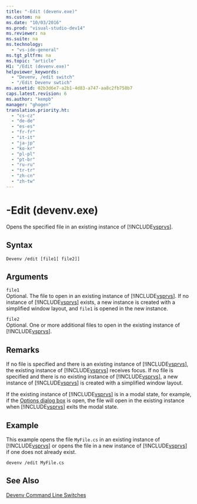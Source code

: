 ```yaml
---
title: "-Edit (devenv.exe)"
ms.custom: na
ms.date: "10/03/2016"
ms.prod: "visual-studio-dev14"
ms.reviewer: na
ms.suite: na
ms.technology: 
  - "vs-ide-general"
ms.tgt_pltfrm: na
ms.topic: "article"
H1: "/Edit (devenv.exe)"
helpviewer_keywords: 
  - "Devenv, /edit switch"
  - "/Edit Devenv swtich"
ms.assetid: 02b3d6e7-a2b1-4d83-a747-aa8c2fb758b7
caps.latest.revision: 6
ms.author: "kempb"
manager: "ghogen"
translation.priority.ht: 
  - "cs-cz"
  - "de-de"
  - "es-es"
  - "fr-fr"
  - "it-it"
  - "ja-jp"
  - "ko-kr"
  - "pl-pl"
  - "pt-br"
  - "ru-ru"
  - "tr-tr"
  - "zh-cn"
  - "zh-tw"
---
```

# -Edit (devenv.exe)
Opens the specified file in an existing instance of [!INCLUDE[vsprvs](../dv_TeamTestALM/includes/vsprvs_md.md)].  
  
## Syntax  
  
```  
Devenv /edit [file1[ file2]]  
```  
  
## Arguments  
 `file1`  
 Optional. The file to open in an existing instance of [!INCLUDE[vsprvs](../dv_TeamTestALM/includes/vsprvs_md.md)]. If no instance of [!INCLUDE[vsprvs](../dv_TeamTestALM/includes/vsprvs_md.md)] exists, a new instance is created with a simplified window layout, and `file1` is opened in the new instance.  
  
 `file2`  
 Optional. One or more additional files to open in the existing instance of [!INCLUDE[vsprvs](../dv_TeamTestALM/includes/vsprvs_md.md)].  
  
## Remarks  
 If no file is specified and there is an existing instance of [!INCLUDE[vsprvs](../dv_TeamTestALM/includes/vsprvs_md.md)], the existing instance of [!INCLUDE[vsprvs](../dv_TeamTestALM/includes/vsprvs_md.md)] receives focus. If no file is specified and there is no existing instance of [!INCLUDE[vsprvs](../dv_TeamTestALM/includes/vsprvs_md.md)], a new instance of [!INCLUDE[vsprvs](../dv_TeamTestALM/includes/vsprvs_md.md)] is created with a simplified window layout.  
  
 If the existing instance of [!INCLUDE[vsprvs](../dv_TeamTestALM/includes/vsprvs_md.md)] is in a modal state, for example, if the [Options dialog box](../VS_IDE/options-dialog-box--visual-studio-.md) is open, the file will open in the existing instance when [!INCLUDE[vsprvs](../dv_TeamTestALM/includes/vsprvs_md.md)] exits the modal state.  
  
## Example  
 This example opens the file `MyFile.cs` in an existing instance of [!INCLUDE[vsprvs](../dv_TeamTestALM/includes/vsprvs_md.md)] or opens the file in a new instance of [!INCLUDE[vsprvs](../dv_TeamTestALM/includes/vsprvs_md.md)] if one does not already exist.  
  
```  
devenv /edit MyFile.cs  
```  
  
## See Also  
 [Devenv Command Line Switches](../VS_IDE/devenv-command-line-switches.md)